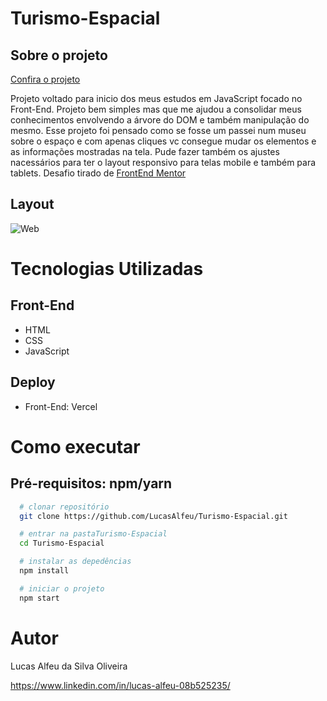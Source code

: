 # Turismo-Espacial

## Sobre o projeto

[Confira o projeto](https://turismo-espacial.vercel.app/index.html)

Projeto voltado para inicio dos meus estudos em JavaScript focado no Front-End. Projeto bem simples mas que me ajudou a consolidar meus conhecimentos envolvendo a árvore do DOM e também manipulação do mesmo. Esse projeto foi pensado como se fosse um passei num museu sobre o espaço e com apenas cliques vc consegue mudar os elementos e as informações mostradas na tela. Pude fazer também os ajustes nacessários para ter o layout responsivo para telas mobile e também para tablets. Desafio tirado de [FrontEnd Mentor](https://www.frontendmentor.io/)

## Layout

![Web](https://github.com/LucasAlfeu/portifolio/blob/main/public/portifolioImagem/turismo-espacial.png)

# Tecnologias Utilizadas

## Front-End

* HTML
* CSS
* JavaScript

## Deploy

* Front-End: Vercel

# Como executar

## Pré-requisitos: npm/yarn

```bash
  # clonar repositório
  git clone https://github.com/LucasAlfeu/Turismo-Espacial.git

  # entrar na pastaTurismo-Espacial
  cd Turismo-Espacial

  # instalar as depedências
  npm install

  # iniciar o projeto
  npm start
```

# Autor

Lucas Alfeu da Silva Oliveira

https://www.linkedin.com/in/lucas-alfeu-08b525235/

